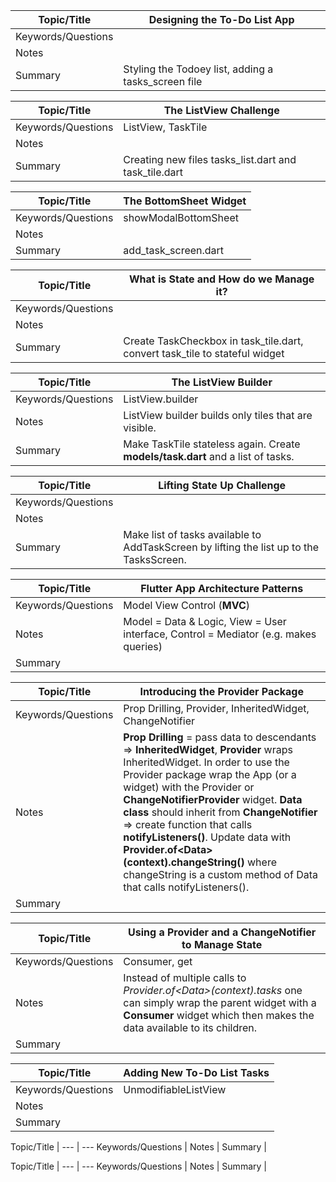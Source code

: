 Topic/Title | Designing the To-Do List App
--- | ---
Keywords/Questions | 
Notes | 
Summary | Styling the Todoey list, adding a tasks_screen file

Topic/Title | The ListView Challenge
--- | ---
Keywords/Questions | ListView, TaskTile
Notes | 
Summary | Creating new files tasks_list.dart and task_tile.dart

Topic/Title | The BottomSheet Widget
--- | ---
Keywords/Questions | showModalBottomSheet
Notes | 
Summary | add_task_screen.dart

Topic/Title | What is State and How do we Manage it?
--- | ---
Keywords/Questions | 
Notes | 
Summary | Create TaskCheckbox in task_tile.dart, convert task_tile to stateful widget

Topic/Title | The ListView Builder
--- | ---
Keywords/Questions | ListView.builder
Notes | ListView builder builds only tiles that are visible.
Summary | Make TaskTile stateless again. Create **models/task.dart** and a list of tasks.

Topic/Title | Lifting State Up Challenge
--- | ---
Keywords/Questions | 
Notes | 
Summary | Make list of tasks available to AddTaskScreen by lifting the list up to the TasksScreen.

Topic/Title | Flutter App Architecture Patterns
--- | ---
Keywords/Questions | Model View Control (**MVC**)
Notes | Model = Data & Logic, View = User interface, Control = Mediator (e.g. makes queries)
Summary | 

Topic/Title | Introducing the Provider Package
--- | ---
Keywords/Questions | Prop Drilling, Provider, InheritedWidget, ChangeNotifier
Notes | **Prop Drilling** = pass data to descendants => **InheritedWidget**, **Provider** wraps InheritedWidget. In order to use the Provider package wrap the App (or a widget) with the Provider or **ChangeNotifierProvider** widget. **Data class** should inherit from **ChangeNotifier** => create function that calls **notifyListeners()**. Update data with **Provider.of<Data\>(context).changeString()** where changeString is a custom method of Data that calls notifyListeners().
Summary | 

Topic/Title | Using a Provider and a ChangeNotifier to Manage State
--- | ---
Keywords/Questions | Consumer, get
Notes | Instead of multiple calls to *Provider.of<Data\>(context).tasks* one can simply wrap the parent widget with a **Consumer** widget which then makes the data available to its children.
Summary | 

Topic/Title | Adding New To-Do List Tasks
--- | ---
Keywords/Questions | UnmodifiableListView
Notes | 
Summary | 

Topic/Title | 
--- | ---
Keywords/Questions | 
Notes | 
Summary | 

Topic/Title | 
--- | ---
Keywords/Questions | 
Notes | 
Summary | 